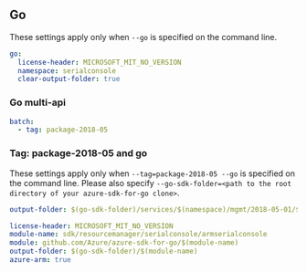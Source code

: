 ## Go

These settings apply only when `--go` is specified on the command line.

``` yaml $(go) && !$(track2)
go:
  license-header: MICROSOFT_MIT_NO_VERSION
  namespace: serialconsole
  clear-output-folder: true
```

### Go multi-api

``` yaml $(go) && !$(track2) && $(multiapi)
batch:
  - tag: package-2018-05
```

### Tag: package-2018-05 and go

These settings apply only when `--tag=package-2018-05 --go` is specified on the command line.
Please also specify `--go-sdk-folder=<path to the root directory of your azure-sdk-for-go clone>`.

``` yaml $(tag) == 'package-2018-05' && $(go)
output-folder: $(go-sdk-folder)/services/$(namespace)/mgmt/2018-05-01/$(namespace)
```

```yaml $(go) && $(track2)
license-header: MICROSOFT_MIT_NO_VERSION
module-name: sdk/resourcemanager/serialconsole/armserialconsole
module: github.com/Azure/azure-sdk-for-go/$(module-name)
output-folder: $(go-sdk-folder)/$(module-name)
azure-arm: true
```

